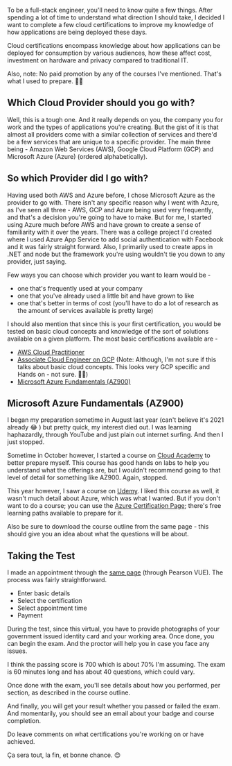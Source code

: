 To be a full-stack engineer, you'll need to know quite a few things. After spending a lot of time to understand what direction I should take, I decided I want to complete a few cloud certifications to improve my knowledge of how applications are being deployed these days.

Cloud certifications encompass knowledge about how applications can be deployed for consumption by various audiences, how these affect cost, investment on hardware and privacy compared to traditional IT.

Also, note: No paid promotion by any of the courses I've mentioned. That's what I used to prepare. 🤷‍♂️

## Which Cloud Provider should you go with?

Well, this is a tough one. And it really depends on you, the company you for work and the types of applications you're creating. But the gist of it is that almost all providers come with a similar collection of services and there'd be a few services that are unique to a specific provider. The main three being - Amazon Web Services (AWS), Google Cloud Platform (GCP) and Microsoft Azure (Azure) (ordered alphabetically).

## So which Provider did I go with?

Having used both AWS and Azure before, I chose Microsoft Azure as the provider to go with. There isn't any specific reason why I went with Azure, as I've seen all three - AWS, GCP and Azure being used very frequently, and that's a decision you're going to have to make. But for me, I started using Azure much before AWS and have grown to create a sense of familiarity with it over the years. There was a college project I'd created where I used Azure App Service to add social authentication with Facebook and it was fairly straight forward. Also, I primarily used to create apps in .NET and node but the framework you're using wouldn't tie you down to any provider, just saying.

Few ways you can choose which provider you want to learn would be - 
- one that's frequently used at your company
- one that you've already used a little bit and have grown to like
- one that's better in terms of cost (you'll have to do a lot of research as the amount of services available is pretty large)

I should also mention that since this is your first certification, you would be tested on basic cloud concepts and knowledge of the sort of solutions available on a given platform. The most basic certifications available are -

- [AWS Cloud Practitioner](https://aws.amazon.com/certification/certified-cloud-practitioner/)
- [Associate Cloud Engineer on GCP](https://cloud.google.com/certification/cloud-engineer) (Note: Although, I'm not sure if this talks about basic cloud concepts. This looks very GCP specific and Hands on - not sure. 🤷‍♂️)
- [Microsoft Azure Fundamentals (AZ900)](https://docs.microsoft.com/en-us/learn/certifications/exams/az-900)

## Microsoft Azure Fundamentals (AZ900)

I began my preparation sometime in August last year (can't believe it's 2021 already 😂 ) but pretty quick, my interest died out. I was learning haphazardly, through YouTube and just plain out internet surfing. And then I just stopped.

Sometime in October however, I started a course on [Cloud Academy](https://cloudacademy.com/learning-paths/az-900-exam-preparation-microsoft-azure-fundamentals-524/) to better prepare myself. This course has good hands on labs to help you understand what the offerings are, but I wouldn't recommend going to that level of detail for something like AZ900. Again, stopped.

This year however, I sawr a course on [Udemy](https://www.udemy.com/course/az900-azure/). I liked this course as well, it wasn't much detail about Azure, which was what I wanted. But if you don't want to do a course; you can use the [Azure Certification Page](https://docs.microsoft.com/en-in/learn/certifications/exams/az-900); there's free learning paths available to prepare for it.

Also be sure to download the course outline from the same page - this should give you an idea about what the questions will be about.

## Taking the Test

I made an appointment through the [same page](https://docs.microsoft.com/en-in/learn/certifications/exams/az-900) (through Pearson VUE). The process was fairly straightforward. 

- Enter basic details
- Select the certification
- Select appointment time
- Payment

During the test, since this virtual, you have to provide photographs of your government issued identity card and your working area. Once done, you can begin the exam. And the proctor will help you in case you face any issues.

I think the passing score is 700 which is about 70% I'm assuming. The exam is 60 minutes long and has about 40 questions, which could vary.

Once done with the exam, you'll see details about how you performed, per section, as described in the course outline. 

And finally, you will get your result whether you passed or failed the exam. And momentarily, you should see an email about your badge and course completion.

Do leave comments on what certifications you're working on or have achieved. 

Ça sera tout, la fin, et bonne chance. 😊

